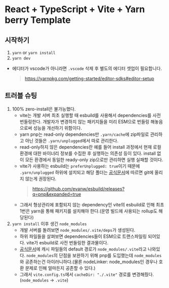 # React + TypeScript + Vite + Yarn berry Template

## 시작하기

1. `yarn` or `yarn install`
2. `yarn dev`

- 에디터가 vscode가 아니라면 `.vscode` 삭제 후 별도의 에디터 셋업이 필요합니다.
  > https://yarnpkg.com/getting-started/editor-sdks#editor-setup

## 트러블 슈팅

1. 100% zero-install은 불가능했다.
   - vite는 개발 서버 최초 실행할 때 esbuild를 사용해서 dependencies를 사전 번들링한다. 개발자가 변경하지 않는 패키지들을 미리 ESM으로 번들링 해놓음으로써 성능을 개선하기 위함이다.
   - yarn pnp는 read-only dependencies만 `.yarn/cache`에 zip파일로 관리하고 아닌 것들은 `.yarn/unplugged`에서 따로 관리한다.
   - read-only하지 않은 dependencies란 예를 들어 install 과정에서 현재 로컬 환경에 대한 바이너리 정보를 수집한 후 실행하는 의존성 등이 있다. install 없이 모든 환경에서 동일한 ready-only zip으로만 관리하면 실행 실패할 것이다.
   - vite가 사용하는 esbuild는 `preferUnplugged: true`이기 때문에 `.yarn/unplugged` 하위에 설치되고 해당 폴더는 [공식문서](https://yarnpkg.com/getting-started/qa#which-files-should-be-gitignored)에 따르면 git에 올리지 않는게 권장된다.
     > https://github.com/evanw/esbuild/releases?q=pnp&expanded=true
   - 그래서 형상관리에 포함되지 않는 dependency인 vite의 esbuild로 인해 최초 1번은 yarn을 통해 패키지를 설치해야 한다.(운영 빌드에 사용되는 rollup도 해당된다)
2. `yarn install` 이후 생긴 `node_modules`
   - 개발 서버를 돌려보면 `node_modules/.vite/deps`가 생성된다.
   - 하위 파일들을 살펴보면 dependencies들이 ESM으로 트랜스파일링 되어있다. vite가 esbuild로 사전 번들링한 결과물이다.
   - [공식문서](https://v2.vitejs.dev/config/#publicdir)에 캐시 파일들의 default 경로가 `node_modules/.vite`라고 나와있다. `node_modules`의 단점을 보완하기 위해 pnp를 도입했는데 `node_modules`와 공존하는건 아이러니하다.(물론 nodeLinker: node_modules인 경우나 호환 문제로 인해 얼마든지 공존할 수 있다.)
   - 그래서 `vite.config.ts`에서 `cacheDir: "./.vite"` 경로를 변경해줬다. (`node_modules` -> `.vite`)
